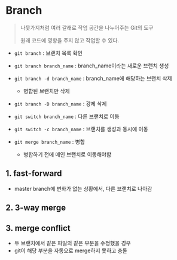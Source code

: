 # Branch

> 나뭇가지처럼 여러 갈래로 작업 공간을 나누어주는 Git의 도구
>
> 원래 코드에 영향을 주지 않고 작업할 수 있다.





- `git branch` : 브랜치 목록 확인
- `git branch branch_name` : branch_name이라는 새로운 브랜치 생성
- `git branch -d branch_name` : branch_name에 해당하는 브랜치 삭제
  - 병합된 브랜치만 삭제
- `git branch -D branch_name` : 강제 삭제
- `git switch branch_name` : 다른 브랜치로 이동
- `git switch -c branch_name` : 브랜치를 생성과 동시에 이동





- `git merge branch_name` : 병합
  - 병합하기 전에 메인 브랜치로 이동해야함



## 1. fast-forward

- master branch에 변화가 없는 상황에서, 다른 브랜치로 나아감



## 2. 3-way merge



## 3. merge conflict

- 두 브랜치에서 같은 파일의 같은 부분을 수정했을 경우
- git이 해당 부분을 자동으로 merge하지 못하고 충돌

